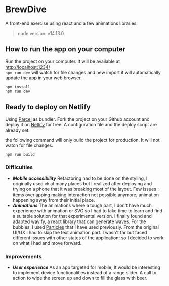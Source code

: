 # BrewDive
A front-end exercise using react and a few animations libraries.

> node version: v14.13.0

## How to run the app on your computer
Run the project on your computer. It will be available at 
[http://localhost:1234/](http://localhost:1234/)  
`npm run dev` will watch for file changes and new import it will automatically update the app in your web browser.
```
npm install
npm run dev
```
## Ready to deploy on Netlify
Using [Parcel](https://parceljs.org/) as bundler. 
Fork the project on your Github account and deploy it on [Netlify](https://www.netlify.com/) for free. A configuration file and the deploy script are already set.  

the following command will only build the project for production. It will not watch for file changes.
```
npm run build
```
### Difficulties
- **_Mobile accessibility_** 
Refactoring had to be done on the styling, I originally used `vh` at many places but I realized after deploying and trying on a phone that it was breaking most of the layout. Few issues : items overlapping making interaction not possible anymore, animation happening away from their initial place.
- **_Animations_** 
The animations where a tough part, I don't have much experience with animation or SVG so I had to take time to learn and find a suitable solution for that experimental version. I finally found and adapted [wavify](https://github.com/woofers/react-wavify), a react library that can generate waves. 
For the bubbles, I used [Particles](https://www.npmjs.com/package/react-particles-js) that I have used previously. 
From the original UI/UX I had to skip the text animation part. I wasn't far but faced different issues with other states of the application; so I decided to work on what I had and move forward.
### Improvements
- **_User experience_** 
As an app targeted for mobile, It would be interesting to implement device functionalities instead of a range slider. 
A call to action to wipe the screen up and down to fill the glass with beer. 